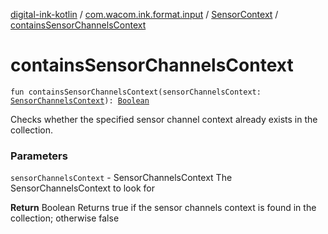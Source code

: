 [digital-ink-kotlin](../../index.md) / [com.wacom.ink.format.input](../index.md) / [SensorContext](index.md) / [containsSensorChannelsContext](./contains-sensor-channels-context.md)

# containsSensorChannelsContext

`fun containsSensorChannelsContext(sensorChannelsContext: `[`SensorChannelsContext`](../-sensor-channels-context/index.md)`): `[`Boolean`](https://kotlinlang.org/api/latest/jvm/stdlib/kotlin/-boolean/index.html)

Checks whether the specified sensor channel context already exists in the collection.

### Parameters

`sensorChannelsContext` - SensorChannelsContext The SensorChannelsContext to look for

**Return**
Boolean Returns true if the sensor channels context is found in the collection; otherwise false

